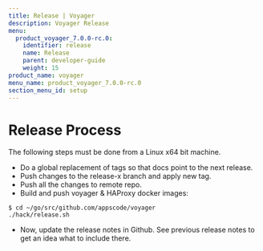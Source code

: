 ```yaml
---
title: Release | Voyager
description: Voyager Release
menu:
  product_voyager_7.0.0-rc.0:
    identifier: release
    name: Release
    parent: developer-guide
    weight: 15
product_name: voyager
menu_name: product_voyager_7.0.0-rc.0
section_menu_id: setup
---
```


# Release Process

The following steps must be done from a Linux x64 bit machine.

- Do a global replacement of tags so that docs point to the next release.
- Push changes to the release-x branch and apply new tag.
- Push all the changes to remote repo.
- Build and push voyager & HAProxy docker images:

```console
$ cd ~/go/src/github.com/appscode/voyager
./hack/release.sh
```

- Now, update the release notes in Github. See previous release notes to get an idea what to include there.
